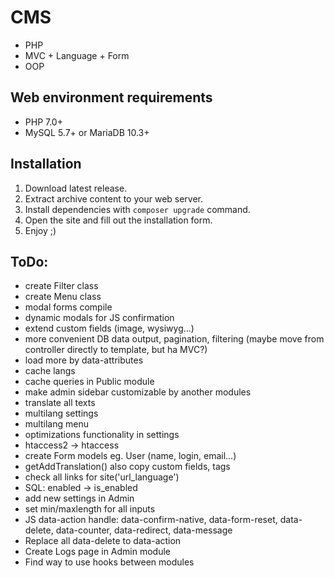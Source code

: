 # CMS
* PHP
* MVC + Language + Form
* OOP

## Web environment requirements
* PHP 7.0+
* MySQL 5.7+ or MariaDB 10.3+

## Installation
1. Download latest release.
2. Extract archive content to your web server.
3. Install dependencies with `composer upgrade` command.
4. Open the site and fill out the installation form.
5. Enjoy ;)

## ToDo:
* create Filter class
* create Menu class
* modal forms compile
* dynamic modals for JS confirmation
* extend custom fields (image, wysiwyg...)
* more convenient DB data output, pagination, filtering (maybe move from controller directly to template, but ha MVC?)
* load more by data-attributes
* cache langs
* cache queries in Public module
* make admin sidebar customizable by another modules
* translate all texts
* multilang settings
* multilang menu
* optimizations functionality in settings
* htaccess2 -> htaccess
* create Form models eg. User (name, login, email...)
* getAddTranslation() also copy custom fields, tags
* check all links for site('url_language')
* SQL: enabled -> is_enabled
* add new settings in Admin
* set min/maxlength for all inputs
* JS data-action handle: data-confirm-native, data-form-reset, data-delete, data-counter, data-redirect, data-message
* Replace all data-delete to data-action
* Create Logs page in Admin module
* Find way to use hooks between modules
